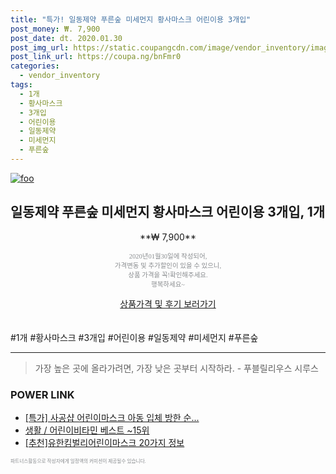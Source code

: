 ```yaml
--- 
title: "특가! 일동제약 푸른숲 미세먼지 황사마스크 어린이용 3개입" 
post_money: ₩. 7,900 
post_date: dt. 2020.01.30 
post_img_url: https://static.coupangcdn.com/image/vendor_inventory/images/2018/11/01/18/0/66c137e2-2c04-4fc5-b9a9-af903ac118cf.jpg 
post_link_url: https://coupa.ng/bnFmr0 
categories: 
  - vendor_inventory 
tags: 
  - 1개 
  - 황사마스크 
  - 3개입 
  - 어린이용 
  - 일동제약 
  - 미세먼지 
  - 푸른숲 
--- 
```

[![foo](https://static.coupangcdn.com/image/vendor_inventory/images/2018/11/01/18/0/66c137e2-2c04-4fc5-b9a9-af903ac118cf.jpg)](https://coupa.ng/bnFmr0) 

## 일동제약 푸른숲 미세먼지 황사마스크 어린이용 3개입, 1개 
<p style="text-align: center;">**₩ 7,900**</p> 
<p style="text-align: center;"><span style="color: #898c8f; font-family: Georgia,Times,serif; font-size: 0.75em;">2020년01월30일에 작성되어, <br>가격변동 및 추가할인이 있을 수 있으니,<br> 상품 가격을 꼭!확인해주세요.<br>행복하세요~</span> 
</p>	 
<div markdown="0" style="text-align: center;"><a href="https://coupa.ng/bnFmr0" class="btn btn--success">상품가격 및 후기 보러가기</a></div> 
<br><br> 
  #1개 #황사마스크 #3개입 #어린이용 #일동제약 #미세먼지 #푸른숲 
<hr> 

> 가장 높은 곳에 올라가려면, 가장 낮은 곳부터 시작하라. - 푸블릴리우스 시루스 


### POWER LINK

* <a href="https://blog.naver.com/sakai111/221786279394" target="_blank">[특가] 사공샵 어린이마스크 아동 입체 방한 순...</a>
* <a href="https://blog.naver.com/santokki14/221781185876" target="_blank">생활 / 어린이비타민 베스트 ~15위</a>
* <a href="https://blog.naver.com/fasyy4321/221788638625" target="_blank">[추천]유한킴벌리어린이마스크 20가지 정보</a>

<span style="color: #898c8f; font-family: Georgia,Times,serif; font-size: 0.55em;">파트너스활동으로 작성자에게 일정액의 커미션이 제공될수 있습니다.</span> 
